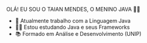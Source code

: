 OLÁ! EU SOU O TAIAN MENDES, O MENINO JAVA 🧑‍💻

- 🔭 Atualmente trabalho com a Linguagem Java 
- 👨‍💻 Estou estudando Java e seus Frameworks
- 📚 Formado em Análise e Desenvolvimento (UNIP)

